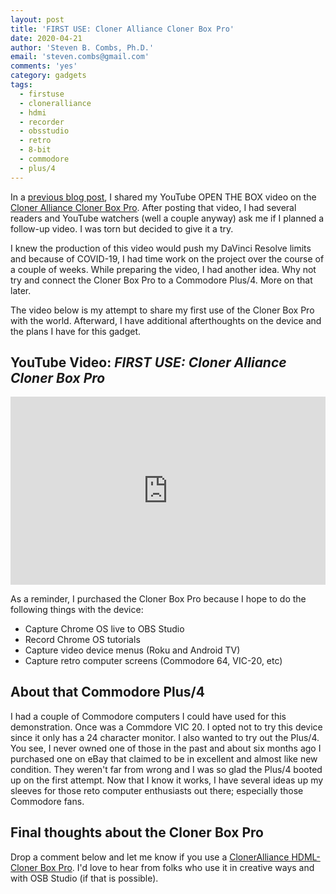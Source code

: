 ```yaml
---
layout: post
title: 'FIRST USE: Cloner Alliance Cloner Box Pro'
date: 2020-04-21
author: 'Steven B. Combs, Ph.D.'
email: 'steven.combs@gmail.com'
comments: 'yes'
category: gadgets
tags:
  - firstuse
  - cloneralliance
  - hdmi
  - recorder
  - obsstudio
  - retro
  - 8-bit
  - commodore
  - plus/4
---
```


In a [previous blog post](https://www.stevencombs.com/gadgets/2020/03/28/unbox-cloner-box-pro.html), I shared my YouTube OPEN THE BOX video on the [Cloner Alliance Cloner Box Pro](https://amzn.to/2UMUOCd). After posting that video, I had several readers and YouTube watchers (well a couple anyway) ask me if I planned a follow-up video. I was torn but decided to give it a try.

I knew the production of this video would push my DaVinci Resolve limits and because of COVID-19, I had time work on the project over the course of a couple of weeks. While preparing the video, I had another idea. Why not try and connect the Cloner Box Pro to a Commodore Plus/4. More on that later.

The video below is my attempt to share my first use of the Cloner Box Pro with the world. Afterward, I have additional afterthoughts on the device and the plans I have for this gadget.

## YouTube Video: _FIRST USE: Cloner Alliance Cloner Box Pro_

<div style="position:relative;padding-top:56.25%;">
  <p><iframe src="https://www.youtube.com/embed/dyCbBL9jkvQ" frameborder="0" allowfullscreen style="position:absolute;top:0;left:0;width:100%;height:100%;"></iframe></p>
</div>

As a reminder, I purchased the Cloner Box Pro because I hope to do the following things with the device:

* Capture Chrome OS live to OBS Studio
* Record Chrome OS tutorials
* Capture video device menus (Roku and Android TV)
* Capture retro computer screens (Commodore 64, VIC-20, etc)

## About that Commodore Plus/4

I had a couple of Commodore computers I could have used for this demonstration. Once was a Commdore VIC 20. I opted not to try this device since it only has a 24 character monitor. I also wanted to try out the Plus/4. You see, I never owned one of those in the past and about six months ago I purchased one on eBay that claimed to be in excellent and almost like new condition. They weren't far from wrong and I was so glad the Plus/4 booted up on the first attempt. Now that I know it works, I have several ideas up my sleeves for those reto computer enthusiasts out there; especially those Commodore fans.

## Final thoughts about the Cloner Box Pro



Drop a comment below and let me know if you use a [ClonerAlliance HDML-Cloner Box Pro](https://amzn.to/2UMUOCd). I'd love to hear from folks who use it in creative ways and with OSB Studio (if that is possible).
